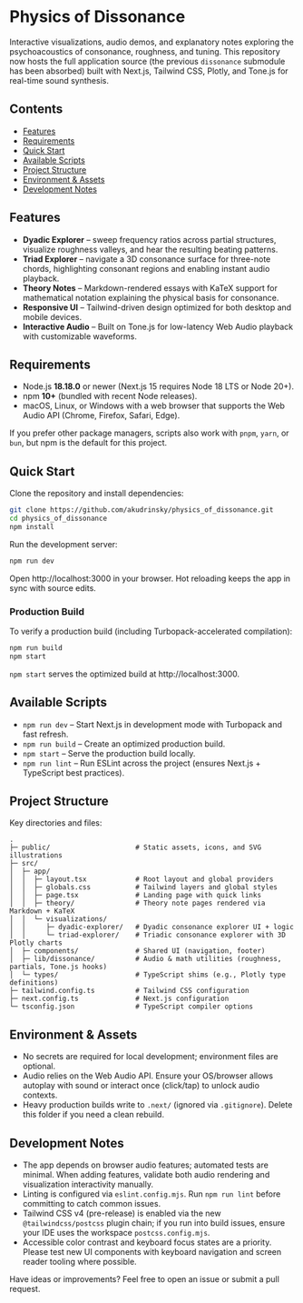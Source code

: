 # Physics of Dissonance

Interactive visualizations, audio demos, and explanatory notes exploring the psychoacoustics of consonance, roughness, and tuning. This repository now hosts the full application source (the previous `dissonance` submodule has been absorbed) built with Next.js, Tailwind CSS, Plotly, and Tone.js for real-time sound synthesis.

## Contents
- [Features](#features)
- [Requirements](#requirements)
- [Quick Start](#quick-start)
- [Available Scripts](#available-scripts)
- [Project Structure](#project-structure)
- [Environment & Assets](#environment--assets)
- [Development Notes](#development-notes)

## Features
- **Dyadic Explorer** – sweep frequency ratios across partial structures, visualize roughness valleys, and hear the resulting beating patterns.
- **Triad Explorer** – navigate a 3D consonance surface for three-note chords, highlighting consonant regions and enabling instant audio playback.
- **Theory Notes** – Markdown-rendered essays with KaTeX support for mathematical notation explaining the physical basis for consonance.
- **Responsive UI** – Tailwind-driven design optimized for both desktop and mobile devices.
- **Interactive Audio** – Built on Tone.js for low-latency Web Audio playback with customizable waveforms.

## Requirements
- Node.js **18.18.0** or newer (Next.js 15 requires Node 18 LTS or Node 20+).
- npm **10+** (bundled with recent Node releases).
- macOS, Linux, or Windows with a web browser that supports the Web Audio API (Chrome, Firefox, Safari, Edge).

If you prefer other package managers, scripts also work with `pnpm`, `yarn`, or `bun`, but npm is the default for this project.

## Quick Start
Clone the repository and install dependencies:

```bash
git clone https://github.com/akudrinsky/physics_of_dissonance.git
cd physics_of_dissonance
npm install
```

Run the development server:

```bash
npm run dev
```

Open http://localhost:3000 in your browser. Hot reloading keeps the app in sync with source edits.

### Production Build
To verify a production build (including Turbopack-accelerated compilation):

```bash
npm run build
npm start
```

`npm start` serves the optimized build at http://localhost:3000.

## Available Scripts
- `npm run dev` – Start Next.js in development mode with Turbopack and fast refresh.
- `npm run build` – Create an optimized production build.
- `npm start` – Serve the production build locally.
- `npm run lint` – Run ESLint across the project (ensures Next.js + TypeScript best practices).

## Project Structure
Key directories and files:

```
.
├─ public/                     # Static assets, icons, and SVG illustrations
├─ src/
│  ├─ app/
│  │  ├─ layout.tsx            # Root layout and global providers
│  │  ├─ globals.css           # Tailwind layers and global styles
│  │  ├─ page.tsx              # Landing page with quick links
│  │  ├─ theory/               # Theory note pages rendered via Markdown + KaTeX
│  │  └─ visualizations/
│  │     ├─ dyadic-explorer/   # Dyadic consonance explorer UI + logic
│  │     └─ triad-explorer/    # Triadic consonance explorer with 3D Plotly charts
│  ├─ components/              # Shared UI (navigation, footer)
│  ├─ lib/dissonance/          # Audio & math utilities (roughness, partials, Tone.js hooks)
│  └─ types/                   # TypeScript shims (e.g., Plotly type definitions)
├─ tailwind.config.ts          # Tailwind CSS configuration
├─ next.config.ts              # Next.js configuration
└─ tsconfig.json               # TypeScript compiler options
```

## Environment & Assets
- No secrets are required for local development; environment files are optional.
- Audio relies on the Web Audio API. Ensure your OS/browser allows autoplay with sound or interact once (click/tap) to unlock audio contexts.
- Heavy production builds write to `.next/` (ignored via `.gitignore`). Delete this folder if you need a clean rebuild.

## Development Notes
- The app depends on browser audio features; automated tests are minimal. When adding features, validate both audio rendering and visualization interactivity manually.
- Linting is configured via `eslint.config.mjs`. Run `npm run lint` before committing to catch common issues.
- Tailwind CSS v4 (pre-release) is enabled via the new `@tailwindcss/postcss` plugin chain; if you run into build issues, ensure your IDE uses the workspace `postcss.config.mjs`.
- Accessible color contrast and keyboard focus states are a priority. Please test new UI components with keyboard navigation and screen reader tooling where possible.

Have ideas or improvements? Feel free to open an issue or submit a pull request.
